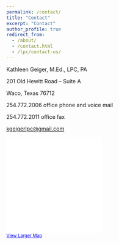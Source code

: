 ```yaml
---
permalink: /contact/
title: "Contact"
excerpt: "Contact"
author_profile: true
redirect_from: 
  - /about/
  - /contact.html
  - /lpc/contact-us/
---
```


Kathleen Geiger, M.Ed., LPC, PA

201 Old Hewitt Road – Suite A

Waco, Texas 76712

254.772.2006 office phone and voice mail

254.772.2011  office fax

kgeigerlpc@gmail.com

<div class="textwidget"><iframe width="250" height="250" frameborder="0" scrolling="no" marginheight="0" marginwidth="0" src="/web/20160725201813if_/https://maps.google.com/maps?f=q&amp;source=s_q&amp;hl=en&amp;geocode=&amp;q=201%20Old%20Hewitt%20Road%20Suite%20A,+Waco,+TX&amp;aq=0&amp;oq=201+old+he&amp;sll=31.168934,-100.076842&amp;sspn=9.544099,19.753418&amp;ie=UTF8&amp;hq=&amp;hnear=201+Old+Hewitt+Rd,+Waco,+McLennan,+Texas+76712&amp;ll=31.498578,-97.212272&amp;spn=0.009294,0.01929&amp;t=m&amp;z=11&amp;iwloc=r2&amp;output=embed"></iframe><br /><small><a href="/web/20160725201813/https://maps.google.com/maps?f=q&amp;source=embed&amp;hl=en&amp;geocode=&amp;q=201+Old+Hewitt+Road,+Waco,+TX&amp;aq=0&amp;oq=201+old+he&amp;sll=31.498578,-97.212272&amp;sspn=9.544099,19.753418&amp;ie=UTF8&amp;hq=&amp;hnear=201+Old+Hewitt+Rd,+Waco,+McLennan,+Texas+76712&amp;ll=31.49674,-97.211755&amp;spn=0.009294,0.01929&amp;t=m&amp;z=11&amp;iwloc=r2" onclick="javascript:_gaq.push(['_trackEvent','outbound-widget','/web/20160725201813/http://maps.google.com']);" style="color:#0000FF;text-align:left">View Larger Map</a></small></div>
